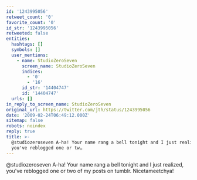 ```yaml
---
id: '1243995056'
retweet_count: '0'
favorite_count: '0'
id_str: '1243995056'
retweeted: false
entities:
  hashtags: []
  symbols: []
  user_mentions:
    - name: StudioZeroSeven
      screen_name: StudioZeroSeven
      indices:
        - '0'
        - '16'
      id_str: '14404747'
      id: '14404747'
  urls: []
in_reply_to_screen_name: StudioZeroSeven
original_url: https://twitter.com/jth/status/1243995056
date: '2009-02-24T06:49:12.000Z'
sitemap: false
robots: noindex
reply: true
title: >-
  @studiozeroseven A-ha! Your name rang a bell tonight and I just realized,
  you've reblogged one or tw…
---
```


@studiozeroseven A-ha! Your name rang a bell tonight and I just realized, you've reblogged one or two of my posts on tumblr. Nicetameetchya!